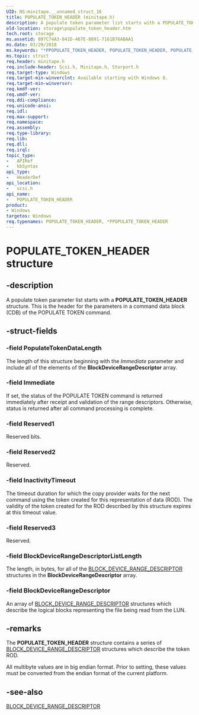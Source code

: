 ```yaml
---
UID: NS:minitape.__unnamed_struct_16
title: POPULATE_TOKEN_HEADER (minitape.h)
description: A populate token parameter list starts with a POPULATE_TOKEN_HEADER structure. This is the header for the parameters in a command data block (CDB) of the POPULATE TOKEN command.
old-location: storage\populate_token_header.htm
tech.root: storage
ms.assetid: 897C74A3-041D-487E-8891-7161B76ABAA1
ms.date: 03/29/2018
ms.keywords: "*PPOPULATE_TOKEN_HEADER, POPULATE_TOKEN_HEADER, POPULATE_TOKEN_HEADER structure [Storage Devices], PPOPULATE_TOKEN_HEADER, PPOPULATE_TOKEN_HEADER structure pointer [Storage Devices], scsi/POPULATE_TOKEN_HEADER, scsi/PPOPULATE_TOKEN_HEADER, storage.populate_token_header"
ms.topic: struct
req.header: minitape.h
req.include-header: Scsi.h, Minitape.h, Storport.h
req.target-type: Windows
req.target-min-winverclnt: Available starting with Windows 8.
req.target-min-winversvr: 
req.kmdf-ver: 
req.umdf-ver: 
req.ddi-compliance: 
req.unicode-ansi: 
req.idl: 
req.max-support: 
req.namespace: 
req.assembly: 
req.type-library: 
req.lib: 
req.dll: 
req.irql: 
topic_type:
-	APIRef
-	kbSyntax
api_type:
-	HeaderDef
api_location:
-	scsi.h
api_name:
-	POPULATE_TOKEN_HEADER
product:
- Windows
targetos: Windows
req.typenames: POPULATE_TOKEN_HEADER, *PPOPULATE_TOKEN_HEADER
---
```


# POPULATE_TOKEN_HEADER structure


## -description


A populate token parameter list starts with a <b>POPULATE_TOKEN_HEADER</b> structure. This is the header for the parameters in a command data block (CDB) of the  POPULATE TOKEN command.


## -struct-fields




### -field PopulateTokenDataLength

The length of this structure beginning with the <i>Immediate</i> parameter and include all of the elements of the <b>BlockDeviceRangeDescriptor</b> array.


### -field Immediate

If set, the status of the POPULATE TOKEN command is returned immediately after receipt and validation of the range descriptors. Otherwise, status is returned after all command processing is complete.


### -field Reserved1

Reserved bits.


### -field Reserved2

Reserved.


### -field InactivityTimeout

The timeout duration for which the copy provider waits for the next command using the token created for this representation of data (ROD). The validity of the token created  for the ROD described by this structure expires at this timeout value.


### -field Reserved3

Reserved.


### -field BlockDeviceRangeDescriptorListLength

The length, in bytes, for all  of the <a href="https://msdn.microsoft.com/library/windows/hardware/hh967727">BLOCK_DEVICE_RANGE_DESCRIPTOR</a> structures in the <b>BlockDeviceRangeDescriptor</b> array.


### -field BlockDeviceRangeDescriptor

An array of <a href="https://msdn.microsoft.com/library/windows/hardware/hh967727">BLOCK_DEVICE_RANGE_DESCRIPTOR</a> structures which describe the logical blocks representing the file being read from the LUN.


## -remarks



The <b>POPULATE_TOKEN_HEADER</b> structure contains a series of <a href="https://msdn.microsoft.com/library/windows/hardware/hh967727">BLOCK_DEVICE_RANGE_DESCRIPTOR</a> structures which describe the token ROD.

All multibyte values are in big endian format. Prior to setting, these values must be converted from the endian format of the current platform.




## -see-also




<a href="https://msdn.microsoft.com/library/windows/hardware/hh967727">BLOCK_DEVICE_RANGE_DESCRIPTOR</a>
 

 

